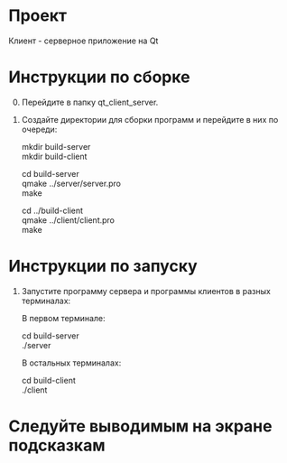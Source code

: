 # Проект

Клиент - серверное приложение на Qt

# Инструкции по сборке

0) Перейдите в папку qt_client_server.

1) Создайте директории для сборки программ и перейдите в них по очереди:

    mkdir build-server   
    mkdir build-client   

    cd build-server   
    qmake ../server/server.pro   
    make   

    cd ../build-client   
    qmake ../client/client.pro   
    make   

# Инструкции по запуску

1) Запустите программу сервера и программы клиентов в разных терминалах:

    В первом терминале:

    cd build-server   
    ./server   

    В остальных терминалах:

    cd build-client   
    ./client   

# Следуйте выводимым на экране подсказкам
